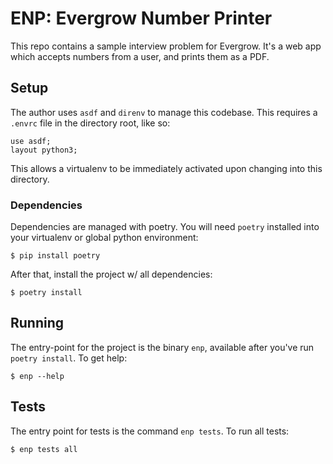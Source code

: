 # ENP: Evergrow Number Printer

This repo contains a sample interview problem for Evergrow.
It's a web app which accepts numbers from a user, and prints them as a PDF.

## Setup

The author uses `asdf` and `direnv` to manage this codebase.
This requires a `.envrc` file in the directory root, like so:

```
use asdf;
layout python3;
```

This allows a virtualenv to be immediately activated upon changing into this directory.

### Dependencies

Dependencies are managed with poetry.
You will need `poetry` installed into your virtualenv or global python environment:

```
$ pip install poetry
```

After that, install the project w/ all dependencies:

```
$ poetry install
```

## Running

The entry-point for the project is the binary `enp`, available after you've run `poetry install`.
To get help:

```
$ enp --help
```

## Tests

The entry point for tests is the command `enp tests`.
To run all tests:

```
$ enp tests all
```

